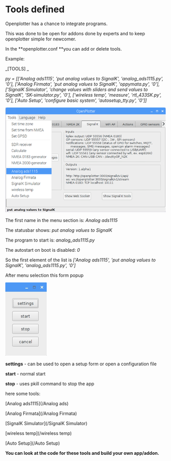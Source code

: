 # Tools defined

Openplotter has a chance to integrate programs.

This was done to be open for addons done by experts and to keep openplotter simple for newcomer.

In the **openplotter.conf **you can add or delete tools.

Example:

_\[TOOLS\]
_

_py = \[\['Analog ads1115', 'put analog values to SignalK', 'analog\_ads1115.py', '0'\], \['Analog Firmata', 'put analog values to SignalK', 'oppymata.py', '0'\], \['SignalK Simulator', 'change values with sliders and send values to SignalK', 'SK-simulator.py', '0'\], \['wireless temp', 'measure', 'rtl\_433SK.py', '0'\], \['Auto Setup', 'configure basic system', 'autosetup\_tty.py', '0'\]\]_

![](/assets/toolsDefined.png)

The first name in the menu section is: _Analog ads1115_

The statusbar shows: _put analog values to SignalK_

The program to start is: _analog\_ads1115.py_

The autostart on boot is disabled: _0_

So the first element of the list is _\['Analog ads1115', 'put analog values to SignalK', 'analog\_ads1115.py', '0'\]_



After menu selection this form popup

![](/assets/ToolsDefined.jpg)

**settings** - can be used to open a setup form or open a configuration file

**start** - normal start

**stop** - uses pkill command to stop the app



here some tools:

[Analog ads1115](/Analog ads)

[Analog Firmata](/Analog Firmata)

[SignalK Simulator](/SignalK Simulator)

[wireless temp](/wireless temp)

[Auto Setup](/Auto Setup)

**You can look at the code for these tools and build your own app/addon.**

